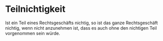 # Teilnichtigkeit

Ist ein Teil eines Rechtsgeschäfts nichtig, so ist das ganze Rechtsgeschäft nichtig, wenn nicht anzunehmen ist, dass es auch ohne den nichtigen Teil vorgenommen sein würde. 

